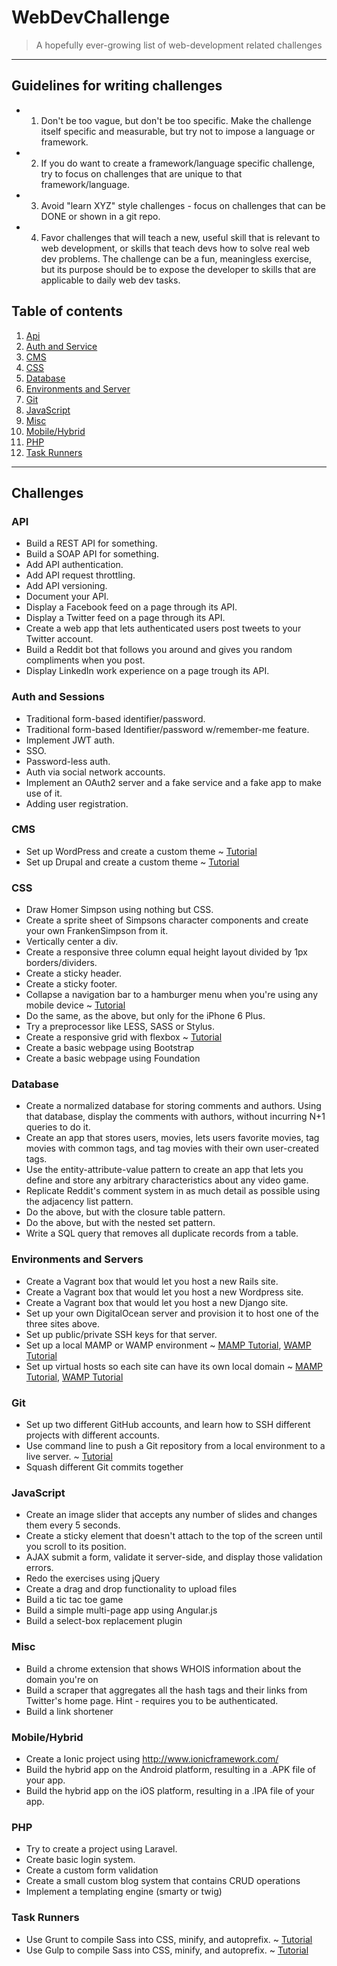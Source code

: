 # WebDevChallenge
> A hopefully ever-growing list of web-development related challenges
***

## Guidelines for writing challenges
* 1. Don't be too vague, but don't be too specific. Make the challenge itself specific and measurable, but try not to impose a language or framework.
* 2. If you do want to create a framework/language specific challenge, try to focus on challenges that are unique to that framework/language.
* 3. Avoid "learn XYZ" style challenges - focus on challenges that can be DONE or shown in a git repo.
* 4. Favor challenges that will teach a new, useful skill that is relevant to web development, or skills that teach devs how to solve real web dev problems. The challenge can be a fun, meaningless exercise, but its purpose should be to expose the developer to skills that are applicable to daily web dev tasks.

## Table of contents
1. [Api](#api)
2. [Auth and Service](#auth-and-sessions)
3. [CMS](#cms)
3. [CSS](#css)
4. [Database](#database)
5. [Environments and Server](#environments-and-servers)
6. [Git](#git)
7. [JavaScript](#javascript)
8. [Misc](#misc)
9. [Mobile/Hybrid](#mobilehybrid)
9. [PHP](#php)
10. [Task Runners](#task-runners)

***

## Challenges

### API
* Build a REST API for something.
* Build a SOAP API for something.
* Add API authentication.
* Add API request throttling.
* Add API versioning.
* Document your API.
* Display a Facebook feed on a page through its API.
* Display a Twitter feed on a page through its API.
* Create a web app that lets authenticated users post tweets to your Twitter account.
* Build a Reddit bot that follows you around and gives you random compliments when you post.
* Display LinkedIn work experience on a page trough its API.

### Auth and Sessions
* Traditional form-based identifier/password.
* Traditional form-based Identifier/password w/remember-me feature.
* Implement JWT auth.
* SSO.
* Password-less auth.
* Auth via social network accounts.
* Implement an OAuth2 server and a fake service and a fake app to make use of it.
* Adding user registration.

### CMS
* Set up WordPress and create a custom theme ~ [Tutorial](http://www.taniarascia.com/developing-a-wordpress-theme-from-scratch/)
* Set up Drupal and create a custom theme ~ [Tutorial](https://www.drupal.org/documentation/theme)

### CSS
* Draw Homer Simpson using nothing but CSS.
* Create a sprite sheet of Simpsons character components and create your own FrankenSimpson from it.
* Vertically center a div.
* Create a responsive three column equal height layout divided by 1px borders/dividers.
* Create a sticky header.
* Create a sticky footer.
* Collapse a navigation bar to a hamburger menu when you're using any mobile device ~ [Tutorial](http://www.taniarascia.com/responsive-dropdown-navigation-bar/)
* Do the same, as the above, but only for the iPhone 6 Plus.
* Try a preprocessor like LESS, SASS or Stylus.
* Create a responsive grid with flexbox ~ [Tutorial](http://www.taniarascia.com/easiest-flex-grid-ever/)
* Create a basic webpage using Bootstrap
* Create a basic webpage using Foundation

### Database
* Create a normalized database for storing comments and authors. Using that database, display the comments with authors, without incurring N+1 queries to do it.
* Create an app that stores users, movies, lets users favorite movies, tag movies with common tags, and tag movies with their own user-created tags.
* Use the entity-attribute-value pattern to create an app that lets you define and store any arbitrary characteristics about any video game.
* Replicate Reddit's comment system in as much detail as possible using the adjacency list pattern.
* Do the above, but with the closure table pattern.
* Do the above, but with the nested set pattern.
* Write a SQL query that removes all duplicate records from a table.

### Environments and Servers
* Create a Vagrant box that would let you host a new Rails site.
* Create a Vagrant box that would let you host a new Wordpress site.
* Create a Vagrant box that would let you host a new Django site.
* Set up your own DigitalOcean server and provision it to host one of the three sites above.
* Set up public/private SSH keys for that server.
* Set up a local MAMP or WAMP environment ~ [MAMP Tutorial](http://www.taniarascia.com/local-environment/), [WAMP Tutorial](https://www.vultr.com/docs/setup-a-wamp-server-on-windows)
* Set up virtual hosts so each site can have its own local domain ~ [MAMP Tutorial](http://www.taniarascia.com/setting-up-virtual-hosts/), [WAMP Tutorial](https://john-dugan.com/wamp-vhost-setup/)

### Git
* Set up two different GitHub accounts, and learn how to SSH different projects with different accounts.
* Use command line to push a Git repository from a local environment to a live server. ~ [Tutorial](http://www.taniarascia.com/getting-started-with-git/)
* Squash different Git commits together

### JavaScript
* Create an image slider that accepts any number of slides and changes them every 5 seconds.
* Create a sticky element that doesn't attach to the top of the screen until you scroll to its position.
* AJAX submit a form, validate it server-side, and display those validation errors.
* Redo the exercises using jQuery
* Create a drag and drop functionality to upload files
* Build a tic tac toe game
* Build a simple multi-page app using Angular.js
* Build a select-box replacement plugin

### Misc
* Build a chrome extension that shows WHOIS information about the domain you're on
* Build a scraper that aggregates all the hash tags and their links from Twitter's home page. Hint - requires you to be authenticated.
* Build a link shortener

### Mobile/Hybrid
* Create a Ionic project using http://www.ionicframework.com/
* Build the hybrid app on the Android platform, resulting in a .APK file of your app.
* Build the hybrid app on the iOS platform, resulting in a .IPA file of your app.

### PHP
* Try to create a project using Laravel.
* Create basic login system.
* Create a custom form validation
* Create a small custom blog system that contains CRUD operations
* Implement a templating engine (smarty or twig)

### Task Runners
* Use Grunt to compile Sass into CSS, minify, and autoprefix. ~ [Tutorial](http://www.taniarascia.com/getting-started-with-grunt-and-sass/)
* Use Gulp to compile Sass into CSS, minify, and autoprefix. ~ [Tutorial](https://css-tricks.com/gulp-for-beginners/)

